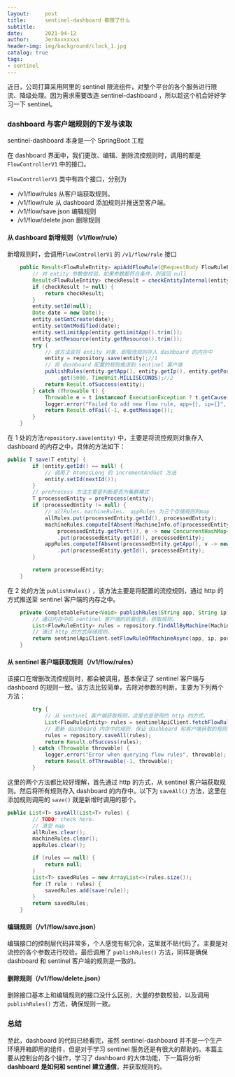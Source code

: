 ```yaml
---
layout:     post
title:      sentinel-dashboard 都做了什么
subtitle:   
date:       2021-04-12
author:     JerAxxxxxxx
header-img: img/background/clock_1.jpg
catalog: true
tags:
- sentinel
---
```


近日，公司打算采用阿里的 sentinel 限流组件，对整个平台的各个服务进行限流、降级处理。因为需求需要改造 sentinel-dashboard ，所以趁这个机会好好学习一下 sentinel。

### dashboard 与客户端规则的下发与读取

sentinel-dashboard 本身是一个 SpringBoot 工程 

在 dashboard 界面中，我们更改、编辑、删除流控规则时，调用的都是 `FlowControllerV1` 中的接口。

`FlowControllerV1`  类中有四个接口，分别为

- /v1/flow/rules
  从客户端获取规则。
- /v1/flow/rule
  从 dashboard 添加规则并推送至客户端。
- /v1/flow/save.json
  编辑规则
- /v1/flow/delete.json
  删除规则
  

#### 从 dashboard 新增规则（v1/flow/rule）
新增规则时，会调用`FlowControllerV1` 的 `/v1/flow/rule` 接口

```java
    public Result<FlowRuleEntity> apiAddFlowRule(@RequestBody FlowRuleEntity entity) {
        // 对 entity 参数做校验，如果参数都符合条件，则返回 null
        Result<FlowRuleEntity> checkResult = checkEntityInternal(entity);
        if (checkResult != null) {
            return checkResult;
        }
        entity.setId(null);
        Date date = new Date();
        entity.setGmtCreate(date);
        entity.setGmtModified(date);
        entity.setLimitApp(entity.getLimitApp().trim());
        entity.setResource(entity.getResource().trim());
        try {
            // 该方法会将 entity 对象，即限流规则存入 dashboard 的内存中
            entity = repository.save(entity);//1
			// 将 dashboard 配置的规则推送到 sentinel 客户端
            publishRules(entity.getApp(), entity.getIp(), entity.getPort())
                .get(5000, TimeUnit.MILLISECONDS);//2
            return Result.ofSuccess(entity);
        } catch (Throwable t) {
            Throwable e = t instanceof ExecutionException ? t.getCause() : t;
            logger.error("Failed to add new flow rule, app={}, ip={}", entity.getApp(), entity.getIp(), e);
            return Result.ofFail(-1, e.getMessage());
        }
    }
```

在 1 处的方法`repository.save(entity)` 中，主要是将流控规则对象存入 dashboard 的内存之中，具体的方法如下：

```java
public T save(T entity) {
        if (entity.getId() == null) {
            // 调用了 AtomicLong 的 incrementAndGet 方法
            entity.setId(nextId());
        }
    	// preProcess 方法主要是判断是否为集群模式
        T processedEntity = preProcess(entity);
        if (processedEntity != null) {
            // allRules，machineRules， appRules 为三个存储规则的map
            allRules.put(processedEntity.getId(), processedEntity);
            machineRules.computeIfAbsent(MachineInfo.of(processedEntity.getApp(), processedEntity.getIp(),
                processedEntity.getPort()), e -> new ConcurrentHashMap<>(32))
                .put(processedEntity.getId(), processedEntity);
            appRules.computeIfAbsent(processedEntity.getApp(), v -> new ConcurrentHashMap<>(32))
                .put(processedEntity.getId(), processedEntity);
        }

        return processedEntity;
    }
```

在 2 处的方法 `publishRules()` ，该方法主要是将配置的流控规则，通过 http 的方式推送至 sentinel 客户端的内存之中。 

```java
    private CompletableFuture<Void> publishRules(String app, String ip, Integer port) {
        // 通过内存中的 sentinel 客户端的机器信息，获取规则。
        List<FlowRuleEntity> rules = repository.findAllByMachine(MachineInfo.of(app, ip, port));
        // 通过 http 的方式存储规则。
        return sentinelApiClient.setFlowRuleOfMachineAsync(app, ip, port, rules);
    }
```




#### 从 sentinel 客户端获取规则（/v1/flow/rules）

该接口在增删改流控规则时，都会被调用，基本保证了 sentinel 客户端与 dashboard 的规则一致。该方法比较简单，去除对参数的判断，主要为下列两个方法：

```java
		try {
            // 从 sentinel 客户端获取规则，这里也是使用的 http 的方式。
            List<FlowRuleEntity> rules = sentinelApiClient.fetchFlowRuleOfMachine(app, ip, port);
            // 更新 dashboard 内存中的规则，保证 dashboard 和客户端获取的规则一致
            rules = repository.saveAll(rules);
            return Result.ofSuccess(rules);
        } catch (Throwable throwable) {
            logger.error("Error when querying flow rules", throwable);
            return Result.ofThrowable(-1, throwable);
        }
```

这里的两个方法都比较好理解，首先通过 http 的方式，从 sentinel 客户端获取规则。然后将所有规则存入 dashboard 的内存中。以下为 `saveAll()` 方法，这里在添加规则调用的 `save()` 就是新增时调用的那个。

```java
public List<T> saveAll(List<T> rules) {
        // TODO: check here.
    	// 清空 map
        allRules.clear();
        machineRules.clear();
        appRules.clear();

        if (rules == null) {
            return null;
        }
        List<T> savedRules = new ArrayList<>(rules.size());
        for (T rule : rules) {
            savedRules.add(save(rule));
        }
        return savedRules;
    }
```

#### 编辑规则（/v1/flow/save.json）

编辑接口的控制层代码非常多，个人感觉有些冗余，这里就不贴代码了。主要是对流控的各个参数进行校验。最后调用了 `publishRules()` 方法，同样是确保 dashboard 和 sentinel 客户端的规则是一致的。

#### 删除规则（/v1/flow/delete.json）

删除接口基本上和编辑规则的接口没什么区别，大量的参数校验，以及调用`publishRules()` 方法，确保规则一致。



### 总结

至此，dashboard 的代码已经看完，虽然 sentinel-dashboard 并不是一个生产环境开箱即用的组件，但是对于学习 sentinel 服务还是有很大的帮助的。本篇主要从控制台的各个操作，学习了 dashboard 的大体功能，下一篇将分析 **dashboard 是如何和 sentinel 建立通信**，并获取规则的。